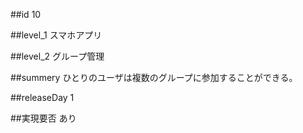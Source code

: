 ##id
10

##level_1
スマホアプリ

##level_2
グループ管理

##summery
ひとりのユーザは複数のグループに参加することができる。

##releaseDay
1

##実現要否
あり

